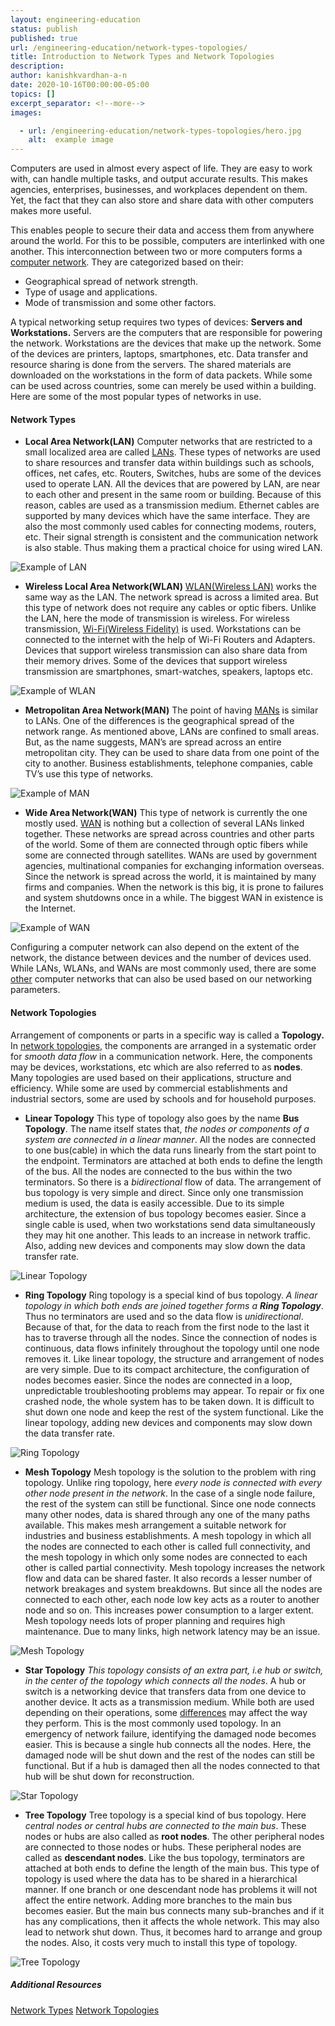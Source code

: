 ```yaml
---
layout: engineering-education
status: publish
published: true
url: /engineering-education/network-types-topologies/
title: Introduction to Network Types and Network Topologies
description:
author: kanishkvardhan-a-n
date: 2020-10-16T00:00:00-05:00
topics: []
excerpt_separator: <!--more-->
images:

  - url: /engineering-education/network-types-topologies/hero.jpg
    alt:  example image
---
```

Computers are used in almost every aspect of life. They are easy to work with, can handle multiple tasks, and output accurate results. This makes agencies, enterprises, businesses, and workplaces dependent on them. Yet, the fact that they can also store and share data with other computers makes more useful.
<!--more-->
This enables people to secure their data and access them from anywhere around the world. For this to be possible, computers are interlinked with one another. This interconnection between two or more computers forms a [computer network](https://en.wikipedia.org/wiki/Computer_network). They are categorized based on their:

-  Geographical spread of network strength.
-  Type of usage and applications.
-  Mode of transmission and some other factors.

A typical networking setup requires two types of devices: **Servers and Workstations.**
Servers are the computers that are responsible for powering the network. Workstations are the devices that make up the network. Some of the devices are printers, laptops, smartphones, etc. Data transfer and resource sharing is done from the servers. The shared materials are downloaded on the workstations in the form of data packets. While some can be used across countries, some can merely be used within a building. Here are some of the most popular types of networks in use.

#### Network Types

- **Local Area Network(LAN)**
Computer networks that are restricted to a small localized area are called [LANs](https://en.wikipedia.org/wiki/Local_area_network). These types of networks are used to share resources and transfer data within buildings such as schools, offices, net cafes, etc. Routers, Switches, hubs are some of the devices used to operate LAN. All the devices that are powered by LAN, are near to each other and present in the same room or building. Because of this reason, cables are used as a transmission medium. Ethernet cables are supported by many devices which have the same interface. They are also the most commonly used cables for connecting modems, routers, etc. Their signal strength is consistent and the communication network is also stable. Thus making them a practical choice for using wired LAN.

![Example of LAN](/engineering-education/network-types-topologies/lan.jpg)

- **Wireless Local Area Network(WLAN)**
[WLAN(Wireless LAN)](https://en.wikipedia.org/wiki/Wireless_LAN) works the same way as the LAN. The network spread is across a limited area. But this type of network does not require any cables or optic fibers. Unlike the LAN, here the mode of transmission is wireless. For wireless transmission, [Wi-Fi(Wireless Fidelity)](https://en.wikipedia.org/wiki/Wi-Fi) is used. Workstations can be connected to the internet with the help of Wi-Fi Routers and Adapters. Devices that support wireless transmission can also share data from their memory drives. Some of the devices that support wireless transmission are smartphones, smart-watches, speakers, laptops etc.

![Example of WLAN](/engineering-education/network-types-topologies/wlan.jpg)

- **Metropolitan Area Network(MAN)**
The point of having [MANs](https://en.wikipedia.org/wiki/Metropolitan_area_network) is similar to LANs. One of the differences is the geographical spread of the network range. As mentioned above, LANs are confined to small areas. But, as the name suggests, MAN’s are spread across an entire metropolitan city. They can be used to share data from one point of the city to another. Business establishments, telephone companies, cable TV’s use this type of networks.  

![Example of MAN](/engineering-education/network-types-topologies/man.jpg)

- **Wide Area Network(WAN)**
This type of network is currently the one mostly used. [WAN](https://en.wikipedia.org/wiki/Wide_area_network) is nothing but a collection of several LANs linked together. These networks are spread across countries and other parts of the world. Some of them are connected through optic fibers while some are connected through satellites. WANs are used by government agencies, multinational companies for exchanging information overseas. Since the network is spread across the world, it is maintained by many firms and companies. When the network is this big, it is prone to failures and system shutdowns once in a while. The biggest WAN in existence is the Internet.   

![Example of WAN](/engineering-education/network-types-topologies/wan.jpg)

 Configuring a computer network can also depend on the extent of the network, the distance between devices and the number of devices used. While LANs, WLANs, and WANs are most commonly used, there are some [other](https://www.belden.com/blog/smart-building/network-types) computer networks that can also be used based on our networking parameters.



#### Network Topologies
Arrangement of components or parts in a specific way is called a **Topology.** In [network topologies](https://en.wikipedia.org/wiki/Network_topology), the components are arranged in a systematic order for *smooth data flow* in a communication network. Here, the components may be devices, workstations, etc which are also referred to as **nodes**. Many topologies are used based on their applications, structure and efficiency. While some are used by commercial establishments and industrial sectors, some are used by schools and for household purposes.

- **Linear Topology**
This type of topology also goes by the name **Bus Topology**. The name itself states that, *the nodes or components of a system are connected in a linear manner*. All the nodes are connected to one bus(cable) in which the data runs linearly from the start point to the endpoint. Terminators are attached at both ends to define the length of the bus. All the nodes are connected to the bus within the two terminators. So there is a *bidirectional* flow of data.
The arrangement of bus topology is very simple and direct. Since only one transmission medium is used, the data is easily accessible. Due to its simple architecture, the extension of bus topology becomes easier. Since a single cable is used, when two workstations send data simultaneously they may hit one another. This leads to an increase in network traffic. Also, adding new devices and components may slow down the data transfer rate.

![Linear Topology](/engineering-education/network-types-topologies/bus.jpg)

- **Ring Topology**
Ring topology is a special kind of bus topology. *A linear topology in which both ends are joined together forms a **Ring Topology***. Thus no terminators are used and so the data flow is *unidirectional*. Because of that, for the data to reach from the first node to the last  it has to traverse through all the nodes. Since the connection of nodes is continuous, data flows infinitely throughout the topology until one node removes it.
Like linear topology, the structure and arrangement of nodes are very simple. Due to its compact architecture, the configuration of nodes becomes easier. Since the nodes are connected in a loop, unpredictable troubleshooting problems may appear. To repair or fix one crashed node, the whole system has to be taken down. It is difficult to shut down one node and keep the rest of the system functional. Like the linear topology, adding new devices and components may slow down the data transfer rate.

![Ring Topology](/engineering-education/network-types-topologies/ring.jpg)

- **Mesh Topology**
Mesh topology is the solution to the problem with ring topology. Unlike ring topology, here *every node is connected with every other node present in the network*. In the case of a single node failure, the rest of the system can still be functional. Since one node connects many other nodes, data is shared through any one of the many paths available. This makes mesh arrangement a suitable network for industries and business establishments. A mesh topology in which all the nodes are connected to each other is called full connectivity, and the mesh topology in which only some nodes are connected to each other is called partial connectivity.
Mesh topology increases the network flow and data can be shared faster. It also records a lesser number of network breakages and system breakdowns. But since all the nodes are connected to each other, each node low key acts as a router to another node and so on. This increases power consumption to a larger extent. Mesh topology needs lots of proper planning and requires high maintenance. Due to many links, high network latency may be an issue.

![Mesh Topology](/engineering-education/network-types-topologies/mesh.jpg)

- **Star Topology**
*This topology consists of an extra part, i.e hub or switch, in the center of the topology which connects all the nodes*. A hub or switch is a networking device that transfers data from one device to another device. It acts as a transmission medium. While both are used depending on their operations, some [differences](https://www.geeksforgeeks.org/difference-between-hub-and-switch/) may affect the way they perform. This is the most commonly used topology.
In an emergency of network failure, identifying the damaged node becomes easier. This is because a single hub connects all the nodes. Here, the damaged node will be shut down and the rest of the nodes can still be functional. But if a hub is damaged then all the nodes connected to that hub will be shut down for reconstruction.

![Star Topology](/engineering-education/network-types-topologies/star.jpg)

- **Tree Topology**
Tree topology is a special kind of bus topology. Here *central nodes or central hubs are connected to the main bus*. These nodes or hubs are also called as **root nodes**. The other peripheral nodes are connected to those nodes or hubs. These peripheral nodes are called as **descendant nodes**. Like the bus topology, terminators are attached at both ends to define the length of the main bus. This type of topology is used where the data has to be shared in a hierarchical manner.
If one branch or one descendant node has problems it will not affect the entire network. Adding more branches to the main bus becomes easier. But the main bus connects many sub-branches and if it has any complications, then it affects the whole network. This may also lead to network shut down. Thus, it becomes hard to arrange and group the nodes. Also, it costs very much to install this type of topology.

![Tree Topology](/engineering-education/network-types-topologies/tree.jpg)

##### Additional Resources
[Network Types](https://www.javatpoint.com/types-of-computer-network)
[Network Topologies](https://www.javatpoint.com/computer-network-topologies)
